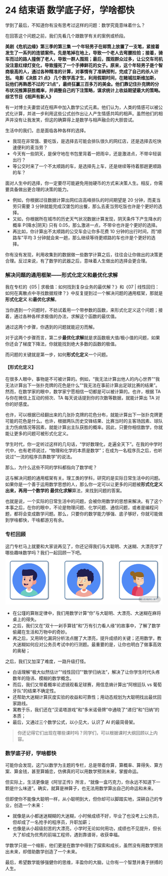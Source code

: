 # 24 结束语 数学底子好，学啥都快

学到了最后，不知道你有没有思考过这样的问题：数学究竟意味着什么？

在回答这个问题之前，我们先看几个跟数学有关的案例或桥段。

**美剧《危机边缘》第三季的第三集 **一个年轻男子在邮筒上放置了一支笔，紧接着发生了一系列的连锁案件。先是笔掉在地上，导致一个老人去弯腰捡拾；接着，骑车而过的路人撞倒了老人，导致一群人围观；最后，围观群众过多，让公交车司机没注意红绿灯变化，导致撞死了一个手捧鲜花的女子。原来，这个年轻男子是个智商极高的人，通过各种精准的计算，对事情有了准确预判，完成了自己的杀人计划。** 电影《决胜 21 点》 **几个数学高才生，利用假期时间，在赌城拉斯维加斯，玩他们再熟悉不过的“21点”，最终狂赢三百多万的美金。他们靠记住扑克牌的分布状况推算获胜概率，并调整自己的下注策略，谋求统计上收益期望最大的策略。** 综艺节目《相声有新人》**

有一对博士夫妻尝试在相声中加入数学公式元素。他们认为，人类的情感可以被公式化计算，并进一步利用这些公式创作出让人产生情感共鸣的相声。虽然他们的相声并没有让我发笑，但这的确算得上是数学与相声融合的大胆尝试。

生活中的我们，总是面临各种各样的选择。

- 我现在非常饿、要吃饭，是选择去可能会排队很久的网红店，还是选择去吃快速便利的麦当劳？
- 今天有一些阴天，是保守地在书包里背着一把雨伞，还是激进点，不带伞轻装出行？
- 等公交时来了一个不太顺路的车，是选择先上车，还是继续等待着那趟更顺路的车？

面对人生中的选择，你一定要尽可能避免用抛硬币的方式来决策人生。相反，你需要具备做出更合理的决策的能力。

- 例如，你根据过往数据计算出网红店高峰排队的时间期望是 20 分钟，而麦当劳只需要 3 分钟就能完成汉堡包的出餐，那么去麦当劳吃饭也许是个更好的选择。
- 又如，你根据所在城市的历史天气状况数据计算发现，阴天条件下产生降水的概率 P(降水|阴天) 只有 0.05，那么激进一点，不带伞也许是个更好的选择。
- 再比如，你计算出不太顺路的公交车会让你多花费 10 分钟的出行时间，而“顺路车”平均 3 分钟就会来一趟，那么继续等待更顺路的车也许是个更好的选择。

你有没有发现，利用收集到的数据做一些数学计算之后，往往会让你做出的决策更合理。反过来说，有了数学的武器之后，意味着人生做出的选择会更合理。

### 解决问题的通用框架——形式化定义和最优化求解

我在专栏的《05 | 求极值：如何找到复杂业务的最优解？》和《07 | 线性回归：如何在离散点中寻找数据规律？》中反复提到过一个解决问题的通用框架，那就是 **形式化定义** 和**最优化求解**。

当你遇到一个问题时，不妨试着用一个带参数的函数，来形式化定义这个问题；接着，通过各种各样求极值的办法，求解这个函数的最优值。

通过这两个步骤，你遇到的问题就能迎刃而解。

对于这两个步骤而言，第二步**最优化求解**就是求函数极大值/极小值的问题，如果你还会了梯度下降法，你就能找到绝大多数的函数的极值。

而问题的关键就是第一步，如何**形式化定义**一个问题。

#### 【形式化定义】

在很多人眼中，事物是不可被计算的。例如，“我无法计算出他人的内心世界”“我无法计算出下一张扑克牌的花色是什么”“我无法在事前计算出足球比赛的结果”。然而，在数学家的眼中，数学家宁愿相信一切都是可以被计算的。也许，根据 TA 与你在微信上互动的频次、TA 每天说话提到你的次数等数据，就能计算出 TA 对你的好感度。

也许，可以根据已经翻出来的几张扑克牌的花色分布，就能计算出下一张扑克牌更可能的花色是什么。也许，根据两队历史交锋结果、比赛当时的主客场因素、球队主力伤病情况等因素，就能计算出主队获胜的概率。因此，只要你相信数学，你就能让更多的问题可被形式化定义。

学生时代，你一定听过这样的几句话，“学好数理化，走遍全天下”。在我的中学时代中，也有老师说过，“物理和化学的本质是数学”；在成为一名程序员之后，也听说过“一流的程序员靠数学”的说法。

那么，为什么这些不同的学科都指向了数学呢？

这与解决问题的通用框架有关。理工类的学科，研究的是实际日常生活中的问题。如果你是一个善于运用数学思想的人，那么你一定可以让更多的问题被**形式化定义 **出来，再用一个数学的** 最优化求解**算法，来找到问题的答案。

也就是说，一个实际的日常生活中的问题，会被你用数学的思想来解决。有了这个本事之后，在你的眼中，不论是物理问题、化学问题、通信问题，或者是编程问题，都将会变成数学问题。那么，只要你的数学能力够强、底子够好，你就可能做到学啥都快，干啥都游刃有余。

### 专栏回顾

这门专栏马上就要和大家说再见了，你还记得我们与大聪明、大迷糊、大漂亮学了哪些趣味数学吗？我们一起回顾一下吧。 ![WechatIMG504.png](assets/CgpVE1_79_yAPs3vAAEKkj94p7M782.png)

- 在公瑾的算账定律中，我们用数学计算“你”与大聪明、大漂亮、大迷糊在麻将桌上的得失。
- 之后，我们又在“双十一剁手算钱”和“万有引力看人缘”的故事中，了解了数学偷藏在生活和万物中的奇妙。
- 再之后，又用转化漏洞分析法点醒了大漂亮，提升成绩的关键；还用数学，教大迷糊如何应对公务员考试中的行测题。最重要的是，让你也明白了做事高效的奥秘；

之后，我们又加深了难度，一路升级打怪。

- 白话理解“极大似然估计”“线性回归”“数学归纳法”，解决了让你学生时代头疼数年的隐讳、模糊的数学概念。
- 而后，我们又带着概率论滤镜观看足球赛，用信息熵计算出“阿根廷队 vs 葡萄牙队”的结果不确定性。
- 还帮助大迷糊计算灰度实验的收益和可靠性；用动态规划为大聪明找出最优回家路线。
- 寓教于乐，我们还在“汉诺塔游戏”和“多米诺骨牌”中通晓了“递归”和“归纳”的本质；
- 最后，又通过三个数学公式，以小见大，认识了 AI 的最简骨架。

> 你还记得它们出现在哪些课时吗？同学们，可以根据课时大纲回顾以上内容。

### 数学底子好，学啥都快

可能你会发现，这门以数学为主题的专栏，总是带着你算，算概率、算得失、算方案、算金钱，甚至算婚恋，仿佛真的可以用数学预测未来，掌握命运。

但实际上，生活更像是《阿甘正传》所言，“就像一盒巧克力，你永远不知道下一颗是什么味道”。确实，就算是神算子，也无法用数学算出自己的命运和未来。

但即使你不能像大聪明一样，从小聪明到大，但你却可以脚踏实地，深耕自己的专业，创造一个未来：

- 就像是从小都迷迷糊糊的大迷糊，小时候成绩不好，毕业了也没考上公务员，但却成了一名抢手的程序员，升职加薪；
- 也像是从小超级刻苦的大漂亮，小学时无论如何用功，成绩也不见提升，但长大了却成为优秀的前端工程师，遇到靠谱哥，收获幸福。

学数学只是一个缩影，他们更是在数学中得到了探索和成长，虽然没有用数学预测出未来，却借助数学创造了一个未来。

最后，希望数学能够强健你的思维，丰盈你的大脑，让你有一个智慧并勇于拼搏的人生。
